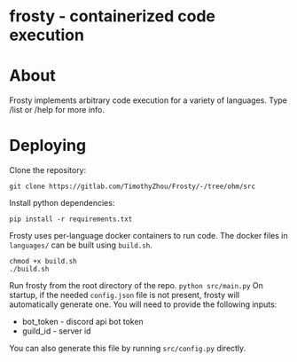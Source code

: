 frosty - containerized code execution
====================================
# About
Frosty implements arbitrary code execution for a variety of languages. Type /list or /help for more info.
# Deploying
Clone the repository:
```
git clone https://gitlab.com/TimothyZhou/Frosty/-/tree/ohm/src
```
Install python dependencies:
```
pip install -r requirements.txt
```
Frosty uses per-language docker containers to run code. The docker files in `languages/` can be built using `build.sh`.
```
chmod +x build.sh
./build.sh
```
Run frosty from the root directory of the repo.
`python src/main.py`
On startup, if the needed `config.json` file is not present, frosty will automatically generate one. You will need to provide the following inputs:
- bot_token - discord api bot token
-  guild_id - server id

You can also generate this file by running `src/config.py` directly.